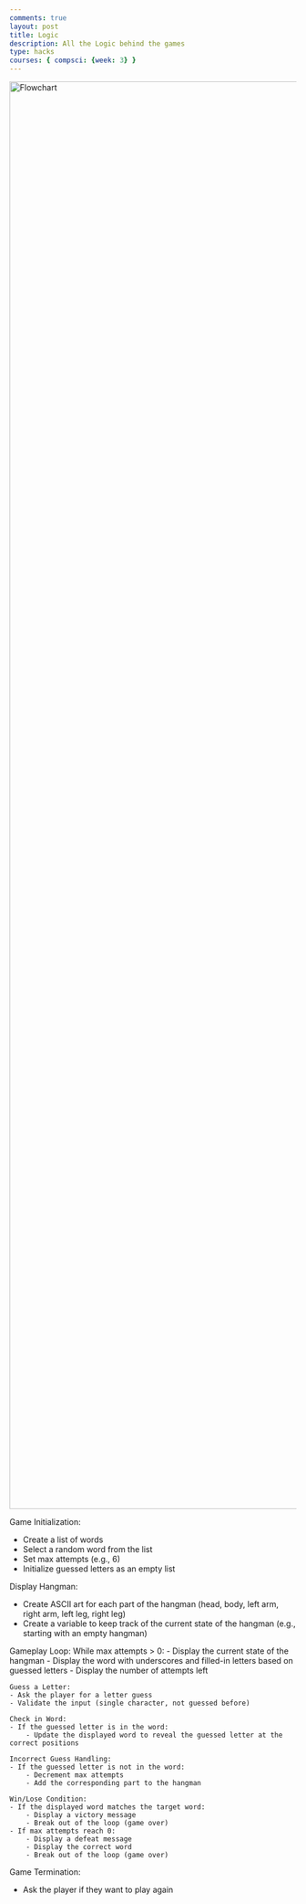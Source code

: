 ```yaml
---
comments: true
layout: post
title: Logic
description: All the Logic behind the games
type: hacks
courses: { compsci: {week: 3} }
---
```


<img width="2500" height="2500" alt="Flowchart" src="https://github.com/SrinivasNampalli/NewStudent/assets/96441447/49c792ba-90d0-4f60-b663-5a0c5e1e5291">


Game Initialization:
- Create a list of words
- Select a random word from the list
- Set max attempts (e.g., 6)
- Initialize guessed letters as an empty list

Display Hangman:
- Create ASCII art for each part of the hangman (head, body, left arm, right arm, left leg, right leg)
- Create a variable to keep track of the current state of the hangman (e.g., starting with an empty hangman)

Gameplay Loop:
While max attempts > 0:
    - Display the current state of the hangman
    - Display the word with underscores and filled-in letters based on guessed letters
    - Display the number of attempts left

    Guess a Letter:
    - Ask the player for a letter guess
    - Validate the input (single character, not guessed before)

    Check in Word:
    - If the guessed letter is in the word:
        - Update the displayed word to reveal the guessed letter at the correct positions

    Incorrect Guess Handling:
    - If the guessed letter is not in the word:
        - Decrement max attempts
        - Add the corresponding part to the hangman

    Win/Lose Condition:
    - If the displayed word matches the target word:
        - Display a victory message
        - Break out of the loop (game over)
    - If max attempts reach 0:
        - Display a defeat message
        - Display the correct word
        - Break out of the loop (game over)

Game Termination:
- Ask the player if they want to play again



